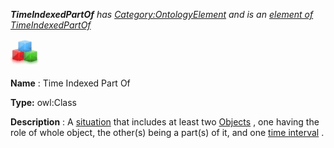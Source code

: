 ___TimeIndexedPartOf__ 
 has
 [Category:OntologyElement](../../Category/OntologyElement "Category:OntologyElement") 
 and is an
 [element of](../../Property/ElementOf "Property:ElementOf") 
[TimeIndexedPartOf](../../Submissions/TimeIndexedPartOf "Submissions:TimeIndexedPartOf")_




  





[![Class](../public/images/thumb/2/27/Class.gif/45px-Class.gif)](../../Image/Class.gif "Class")


__Name__ 
 : Time Indexed Part Of
 



__Type:__ 
 owl:Class
 



__Description__ 
 : A
 [situation](../../Submissions/Situation/Situation "Submissions:Situation/Situation") 
 that includes at least two
 [Objects](../../Image/ObjectProperty.gif "Submissions:TimeIndexedPartOf/Object") 
 , one having the role of whole object, the other(s) being a part(s) of it, and one
 [time interval](../../Submissions/TimeInterval/TimeInterval "Submissions:TimeInterval/TimeInterval") 
 .
